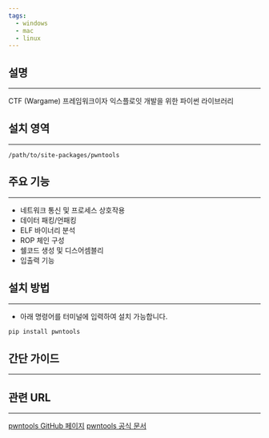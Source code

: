 ```yaml
---
tags:
  - windows
  - mac
  - linux
---
```

## 설명
---
CTF (Wargame) 프레임워크이자 익스플로잇 개발을 위한 파이썬 라이브러리

## 설치 영역
---
`/path/to/site-packages/pwntools`

## 주요 기능
---
- 네트워크 통신 및 프로세스 상호작용
- 데이터 패킹/언패킹
- ELF 바이너리 분석
- ROP 체인 구성
- 쉘코드 생성 및 디스어셈블리
- 입출력 기능

## 설치 방법
---
- 아래 명령어를 터미널에 입력하여 설치 가능합니다.
```sh
pip install pwntools
```

## 간단 가이드
---


## 관련 URL
---
[pwntools GitHub 페이지](https://github.com/Gallopsled/pwntools)
[pwntools 공식 문서](http://docs.pwntools.com/en/stable/#)
